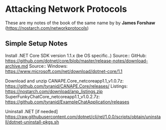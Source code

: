 # Attacking Network Protocols  #

These are my notes of the book of the same name by by **James Forshaw** (https://nostarch.com/networkprotocols)

## Simple Setup Notes

Install .NET Core SDK version 1.1.x (be OS specific..)
	Source:: GitHub: https://github.com/dotnet/core/blob/master/release-notes/download-archive.md
	Source:: Windows: https://www.microsoft.com/net/download/dotnet-core/1.1

Download and unzip 
	CANAPE.Core_netcoreapp1.1_v1.0.7z: https://github.com/tyranid/CANAPE.Core/releases/ 
	Listings: https://nostarch.com/download/anp_listings.zip
	SuperFunkyChatCore_netcoreapp1.1_v1.0.2.7z: https://github.com/tyranid/ExampleChatApplication/releases
	
Uninstall .NET [if needed]
	https://raw.githubusercontent.com/dotnet/cli/rel/1.0.0/scripts/obtain/uninstall/dotnet-uninstall-pkgs.sh
